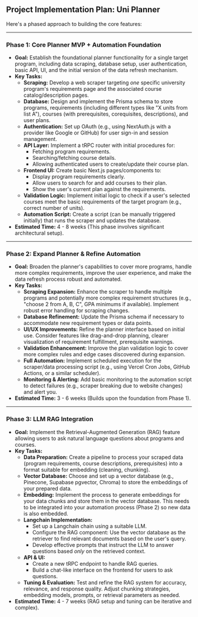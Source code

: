 ## Project Implementation Plan: Uni Planner

Here's a phased approach to building the core features:

---

### Phase 1: Core Planner MVP + Automation Foundation

- **Goal:** Establish the foundational planner functionality for a single target program, including data scraping, database setup, user authentication, basic API, UI, and the initial version of the data refresh mechanism.
- **Key Tasks:**
  - **Scraping:** Develop a web scraper targeting _one_ specific university program's requirements page and the associated course catalog/description pages.
  - **Database:** Design and implement the Prisma schema to store programs, requirements (including different types like "X units from list A"), courses (with prerequisites, corequisites, descriptions), and user plans.
  - **Authentication:** Set up OAuth (e.g., using NextAuth.js with a provider like Google or GitHub) for user sign-in and session management.
  - **API Layer:** Implement a tRPC router with initial procedures for:
    - Fetching program requirements.
    - Searching/fetching course details.
    - Allowing authenticated users to create/update their course plan.
  - **Frontend UI:** Create basic Next.js pages/components to:
    - Display program requirements clearly.
    - Allow users to search for and add courses to their plan.
    - Show the user's current plan against the requirements.
  - **Validation Logic:** Implement initial logic to check if a user's selected courses meet the basic requirements of the target program (e.g., correct number of units).
  - **Automation Script:** Create a script (can be manually triggered initially) that runs the scraper and updates the database.
- **Estimated Time:** 4 - 8 weeks (This phase involves significant architectural setup).

---

### Phase 2: Expand Planner & Refine Automation

- **Goal:** Broaden the planner's capabilities to cover more programs, handle more complex requirements, improve the user experience, and make the data refresh process robust and automated.
- **Key Tasks:**
  - **Scraping Expansion:** Enhance the scraper to handle multiple programs and potentially more complex requirement structures (e.g., "choose 2 from A, B, C", GPA minimums if available). Implement robust error handling for scraping changes.
  - **Database Refinement:** Update the Prisma schema if necessary to accommodate new requirement types or data points.
  - **UI/UX Improvements:** Refine the planner interface based on initial use. Consider features like drag-and-drop planning, clearer visualization of requirement fulfillment, prerequisite warnings.
  - **Validation Enhancement:** Improve the plan validation logic to cover more complex rules and edge cases discovered during expansion.
  - **Full Automation:** Implement scheduled execution for the scraper/data processing script (e.g., using Vercel Cron Jobs, GitHub Actions, or a similar scheduler).
  - **Monitoring & Alerting:** Add basic monitoring to the automation script to detect failures (e.g., scraper breaking due to website changes) and alert you.
- **Estimated Time:** 3 - 6 weeks (Builds upon the foundation from Phase 1).

---

### Phase 3: LLM RAG Integration

- **Goal:** Implement the Retrieval-Augmented Generation (RAG) feature allowing users to ask natural language questions about programs and courses.
- **Key Tasks:**
  - **Data Preparation:** Create a pipeline to process your scraped data (program requirements, course descriptions, prerequisites) into a format suitable for embedding (cleaning, chunking).
  - **Vector Database:** Choose and set up a vector database (e.g., Pinecone, Supabase pgvector, Chroma) to store the embeddings of your prepared data.
  - **Embedding:** Implement the process to generate embeddings for your data chunks and store them in the vector database. This needs to be integrated into your automation process (Phase 2) so new data is also embedded.
  - **Langchain Implementation:**
    - Set up a Langchain chain using a suitable LLM.
    - Configure the RAG component: Use the vector database as the retriever to find relevant documents based on the user's query.
    - Develop effective prompts that instruct the LLM to answer questions based _only_ on the retrieved context.
  - **API & UI:**
    - Create a new tRPC endpoint to handle RAG queries.
    - Build a chat-like interface on the frontend for users to ask questions.
  - **Tuning & Evaluation:** Test and refine the RAG system for accuracy, relevance, and response quality. Adjust chunking strategies, embedding models, prompts, or retrieval parameters as needed.
- **Estimated Time:** 4 - 7 weeks (RAG setup and tuning can be iterative and complex).
